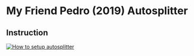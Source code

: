 # My Friend Pedro (2019) Autosplitter

## Instruction

[![How to setup autosplitter](https://img.youtube.com/vi/DpknSPdyots/0.jpg)](https://youtu.be/DpknSPdyots)
